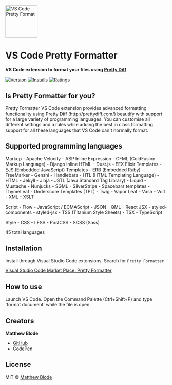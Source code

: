 <a href="https://marketplace.visualstudio.com/items?itemName=mblode.pretty-formatter">
  <img src="https://github.com/mblode/vscode-pretty-formatter/blob/master/icon.png?raw=true" alt="VS Code Pretty Format" width=100 height=100>
</a>

# VS Code Pretty Formatter

**VS Code extension to format your files using [Pretty Diff](https://prettydiff.com/)**

[![Version](https://vsmarketplacebadge.apphb.com/version-short/mblode.pretty-formatter.svg)](https://marketplace.visualstudio.com/items?itemName=mblode.pretty-formatter)
[![Installs](https://vsmarketplacebadge.apphb.com/installs-short/mblode.pretty-formatter.svg)](https://marketplace.visualstudio.com/items?itemName=mblode.pretty-formatter)
[![Ratings](https://vsmarketplacebadge.apphb.com/rating-short/mblode.pretty-formatter.svg)](https://marketplace.visualstudio.com/items?itemName=mblode.pretty-formatter)

## Is Pretty Formatter for you?

Pretty Formatter VS Code extension provides advanced formatting functionality using Pretty Diff (http://prettydiff.com/) beautify with support for a large variety of programming languages. You can customise all different settings and a rules while adding the best in class formatting support for all these languages that VS Code can't normally format.

## Supported programming languages

Markup
    - Apache Velocity
    - ASP Inline Expression
    - CFML (ColdFusion Markup Language)
    - Django Inline HTML
    - Dust.js
    - EEX Elixir Templates
    - EJS (Embedded JavaScript) Templates
    - ERB (Embedded Ruby)
    - FreeMarker
    - Genshi
    - Handlebars
    - HTL (HTML Templating Language)
    - HTML
    - Jekyll
    - Jinja
    - JSTL (Java Standard Tag Library)
    - Liquid
    - Mustache
    - Nunjucks
    - SGML
    - SilverStripe
    - Spacebars templates
    - ThymeLeaf
    - Underscore Templates (TPL)
    - Twig
    - Vapor Leaf
    - Vash
    - Volt
    - XML
    - XSLT

Script
    - Flow
    - JavaScript / ECMAScript
    - JSON
    - QML
    - React JSX
    - styled-components
    - styled-jsx
    - TSS (Titanium Style Sheets)
    - TSX
    - TypeScript

Style
    - CSS
    - LESS
    - PostCSS
    - SCSS (Sass)

45 total languages

## Installation

Install through Visual Studio Code extensions. Search for `Pretty Formatter`

[Visual Studio Code Market Place: Pretty Formatter](https://marketplace.visualstudio.com/items?itemName=mblode.pretty-formatter)

## How to use

Launch VS Code. Open the Command Palette (Ctrl+Shift+P) and type 'format document' while the file is open.

## Creators

**Matthew Blode**

- [GitHub](https://github.com/mblode)
- [CodePen](https://codepen.io/mblode)

## License

MIT © [Matthew Blode](http://matthewblode.com)
